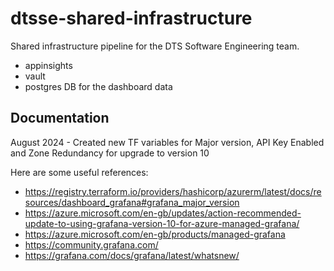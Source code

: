 # dtsse-shared-infrastructure

Shared infrastructure pipeline for the DTS Software Engineering team. 

- appinsights
- vault
- postgres DB for the dashboard data

## Documentation

August 2024 - Created new TF variables for Major version, API Key Enabled and Zone Redundancy for upgrade to version 10

Here are some useful references:

* https://registry.terraform.io/providers/hashicorp/azurerm/latest/docs/resources/dashboard_grafana#grafana_major_version
* https://azure.microsoft.com/en-gb/updates/action-recommended-update-to-using-grafana-version-10-for-azure-managed-grafana/
* https://azure.microsoft.com/en-gb/products/managed-grafana
* https://community.grafana.com/
* https://grafana.com/docs/grafana/latest/whatsnew/